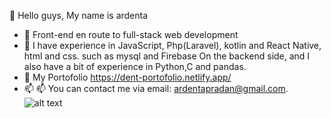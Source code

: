  👋 Hello guys, My name is ardenta
- 👀 Front-end en route to full-stack web development
- 🌱 I have experience in JavaScript, Php(Laravel), kotlin and React Native, html and css.  such as mysql and Firebase On the backend side, and I also have a bit of experience in Python,C and pandas.
- 💬 My Portofolio https://dent-portofolio.netlify.app/
- 📫 📫 You can contact me via email: ardentapradan@gmail.com.
 ![alt text](img/image.png)